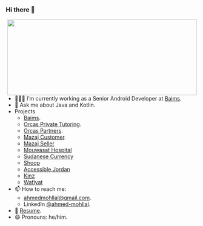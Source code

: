 ### Hi there 👋

<!--
**amohllal/amohllal** is a ✨ _special_ ✨ repository because its `README.md` (this file) appears on your GitHub profile.
-->

<img height="200em" width="500em" src="https://github-readme-stats-eight-theta.vercel.app/api/top-langs/?username=amohllal&theme=dark&layout=compact&langs_count=8&hide_border=true" align="right"/>

- 👨🏽‍💻 I’m currently working as a Senior Android Developer at [Baims](https://www.linkedin.com/company/baims/).
- 💬 Ask me about Java and Kotlin.
- Projects
  - [Baims](https://play.google.com/store/apps/details?id=com.baims.app&hl=en).
  - [Orcas Private Tutoring](https://play.google.com/store/apps/details?id=com.orcas.orcasusers&hl=en).
  - [Orcas Partners](https://play.google.com/store/apps/details?id=com.orcas.orcas_partner&hl=en).
  - [Mazaj Customer](https://play.google.com/store/apps/details?id=com.mazaj.customer).
  - [Mazaj Seller](https://play.google.com/store/apps/details?id=com.mazaj.seller&hl=en_US)
  - [Mouwasat Hospital](https://play.google.com/store/apps/details?id=com.mouwasat.app)
  - [Sudanese Currency](https://play.google.com/store/apps/details?id=com.dotjo.cbos)
  - [Shoop](https://play.google.com/store/apps/details?id=com.shoopshoop.app)
  - [Accessible Jordan](https://play.google.com/store/apps/details?id=com.dotjo.accessiblejordan)
  - [Kinz](https://play.google.com/store/apps/details?id=com.dotjo.kinz)
  - [Wafiyat](https://play.google.com/store/apps/details?id=com.androfolio.wafyat)
- 📫 How to reach me:
  - ahmedmohllal@gmail.com.
  - LinkedIn [@ahmed-mohllal](https://www.linkedin.com/in/ahmed-mohllal/).
- 📄 [Resume](https://drive.google.com/file/d/1Rgqi6HCrC8HHQ8vxXZva8HO7yxEqx79Q/view?usp=sharing).
- 😄 Pronouns: he/him.
